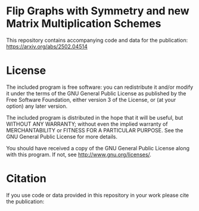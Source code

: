 # Flip Graphs with Symmetry and new Matrix Multiplication Schemes

This repository contains accompanying code and data for the publication: https://arxiv.org/abs/2502.04514

# License

The included program is free software: you can redistribute it and/or modify it
under the terms of the GNU General Public License as published by the Free
Software Foundation, either version 3 of the License, or (at your option) any
later version.

The included program is distributed in the hope that it will be useful, but
WITHOUT ANY WARRANTY; without even the implied warranty of MERCHANTABILITY or
FITNESS FOR A PARTICULAR PURPOSE. See the GNU General Public License for more
details.

You should have received a copy of the GNU General Public License along with
this program. If not, see http://www.gnu.org/licenses/.

# Citation
If you use code or data provided in this repository in your work please cite the
publication: 
